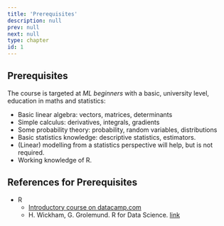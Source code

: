 ```yaml
---
title: 'Prerequisites'
description: null
prev: null
next: null
type: chapter
id: 1
---
```


<section class="c72e2d57">
<p class="de526628">

## Prerequisites

The course is targeted at *ML beginners* with a basic, university level, education in maths and statistics:

- Basic linear algebra: vectors, matrices, determinants
- Simple calculus: derivatives, integrals, gradients
- Some probability theory: probability, random variables, distributions
- Basic statistics knowledge: descriptive statistics, estimators.
- (Linear) modelling from a statistics perspective will help, but is not required.
- Working knowledge of R.

## References for Prerequisites

- R
  - [Introductory course on datacamp.com](https://learn.datacamp.com/courses/free-introduction-to-r)
  - H. Wickham, G. Grolemund. R for Data Science. [link](https://r4ds.had.co.nz/)

</p>
</section>



